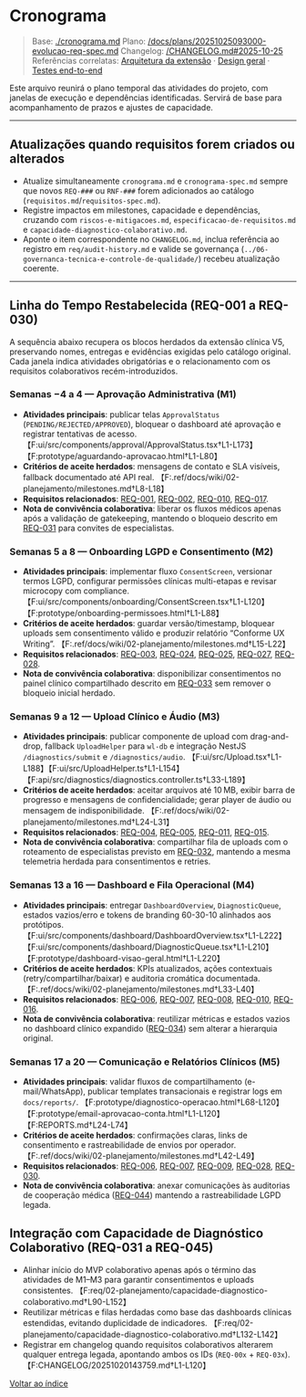 <!-- req/02-planejamento/cronograma.md -->
# Cronograma

> Base: [./cronograma.md](./cronograma.md)
> Plano: [/docs/plans/20251025093000-evolucao-req-spec.md](/docs/plans/20251025093000-evolucao-req-spec.md)
> Changelog: [/CHANGELOG.md#2025-10-25](/CHANGELOG.md#2025-10-25)
> Referências correlatas: [Arquitetura da extensão](/req/01-arquitetura/arquitetura-da-extensao-spec.md) · [Design geral](/req/02-design/design-geral-spec.md) · [Testes end-to-end](/req/04-testes-e-validacao/testes-end-to-end-spec.md)

Este arquivo reunirá o plano temporal das atividades do projeto, com janelas de execução e dependências identificadas.
Servirá de base para acompanhamento de prazos e ajustes de capacidade.

---

## Atualizações quando requisitos forem criados ou alterados

- Atualize simultaneamente `cronograma.md` e `cronograma-spec.md` sempre que novos `REQ-###` ou `RNF-###` forem adicionados ao catálogo (`requisitos.md`/`requisitos-spec.md`).
- Registre impactos em milestones, capacidade e dependências, cruzando com `riscos-e-mitigacoes.md`, `especificacao-de-requisitos.md` e `capacidade-diagnostico-colaborativo.md`.
- Aponte o item correspondente no `CHANGELOG.md`, inclua referência ao registro em `req/audit-history.md` e valide se governança (`../06-governanca-tecnica-e-controle-de-qualidade/`) recebeu atualização coerente.

---

## Linha do Tempo Restabelecida (REQ-001 a REQ-030)

A sequência abaixo recupera os blocos herdados da extensão clínica V5, preservando nomes, entregas e evidências exigidas pelo catálogo original. Cada janela indica atividades obrigatórias e o relacionamento com os requisitos colaborativos recém-introduzidos.

### Semanas −4 a 4 — Aprovação Administrativa (M1)
- **Atividades principais**: publicar telas `ApprovalStatus` (`PENDING/REJECTED/APPROVED`), bloquear o dashboard até aprovação e registrar tentativas de acesso. 【F:ui/src/components/approval/ApprovalStatus.tsx†L1-L173】【F:prototype/aguardando-aprovacao.html†L1-L80】
- **Critérios de aceite herdados**: mensagens de contato e SLA visíveis, fallback documentado até API real. 【F:.ref/docs/wiki/02-planejamento/milestones.md†L8-L18】
- **Requisitos relacionados**: [REQ-001](requisitos-spec.md#req-001), [REQ-002](requisitos-spec.md#req-002), [REQ-010](requisitos-spec.md#req-010), [REQ-017](requisitos-spec.md#req-017).
- **Nota de convivência colaborativa**: liberar os fluxos médicos apenas após a validação de gatekeeping, mantendo o bloqueio descrito em [REQ-031](requisitos-spec.md#req-031) para convites de especialistas.

### Semanas 5 a 8 — Onboarding LGPD e Consentimento (M2)
- **Atividades principais**: implementar fluxo `ConsentScreen`, versionar termos LGPD, configurar permissões clínicas multi-etapas e revisar microcopy com compliance. 【F:ui/src/components/onboarding/ConsentScreen.tsx†L1-L120】【F:prototype/onboarding-permissoes.html†L1-L88】
- **Critérios de aceite herdados**: guardar versão/timestamp, bloquear uploads sem consentimento válido e produzir relatório “Conforme UX Writing”. 【F:.ref/docs/wiki/02-planejamento/milestones.md†L15-L22】
- **Requisitos relacionados**: [REQ-003](requisitos-spec.md#req-003), [REQ-024](requisitos-spec.md#req-024), [REQ-025](requisitos-spec.md#req-025), [REQ-027](requisitos-spec.md#req-027), [REQ-028](requisitos-spec.md#req-028).
- **Nota de convivência colaborativa**: disponibilizar consentimentos no painel clínico compartilhado descrito em [REQ-033](requisitos-spec.md#req-033) sem remover o bloqueio inicial herdado.

### Semanas 9 a 12 — Upload Clínico e Áudio (M3)
- **Atividades principais**: publicar componente de upload com drag-and-drop, fallback `UploadHelper` para `wl-db` e integração NestJS `/diagnostics/submit` e `/diagnostics/audio`. 【F:ui/src/Upload.tsx†L1-L188】【F:ui/src/UploadHelper.ts†L1-L154】【F:api/src/diagnostics/diagnostics.controller.ts†L33-L189】
- **Critérios de aceite herdados**: aceitar arquivos até 10 MB, exibir barra de progresso e mensagens de confidencialidade; gerar player de áudio ou mensagem de indisponibilidade. 【F:.ref/docs/wiki/02-planejamento/milestones.md†L24-L31】
- **Requisitos relacionados**: [REQ-004](requisitos-spec.md#req-004), [REQ-005](requisitos-spec.md#req-005), [REQ-011](requisitos-spec.md#req-011), [REQ-015](requisitos-spec.md#req-015).
- **Nota de convivência colaborativa**: compartilhar fila de uploads com o roteamento de especialistas previsto em [REQ-032](requisitos-spec.md#req-032), mantendo a mesma telemetria herdada para consentimentos e retries.

### Semanas 13 a 16 — Dashboard e Fila Operacional (M4)
- **Atividades principais**: entregar `DashboardOverview`, `DiagnosticQueue`, estados vazios/erro e tokens de branding 60-30-10 alinhados aos protótipos. 【F:ui/src/components/dashboard/DashboardOverview.tsx†L1-L222】【F:ui/src/components/dashboard/DiagnosticQueue.tsx†L1-L210】【F:prototype/dashboard-visao-geral.html†L1-L220】
- **Critérios de aceite herdados**: KPIs atualizados, ações contextuais (retry/compartilhar/baixar) e auditoria cromática documentada. 【F:.ref/docs/wiki/02-planejamento/milestones.md†L33-L40】
- **Requisitos relacionados**: [REQ-006](requisitos-spec.md#req-006), [REQ-007](requisitos-spec.md#req-007), [REQ-008](requisitos-spec.md#req-008), [REQ-010](requisitos-spec.md#req-010), [REQ-016](requisitos-spec.md#req-016).
- **Nota de convivência colaborativa**: reutilizar métricas e estados vazios no dashboard clínico expandido ([REQ-034](requisitos-spec.md#req-034)) sem alterar a hierarquia original.

### Semanas 17 a 20 — Comunicação e Relatórios Clínicos (M5)
- **Atividades principais**: validar fluxos de compartilhamento (e-mail/WhatsApp), publicar templates transacionais e registrar logs em `docs/reports/`. 【F:prototype/diagnostico-operacao.html†L68-L120】【F:prototype/email-aprovacao-conta.html†L1-L120】【F:REPORTS.md†L24-L74】
- **Critérios de aceite herdados**: confirmações claras, links de consentimento e rastreabilidade de envios por operador. 【F:.ref/docs/wiki/02-planejamento/milestones.md†L42-L49】
- **Requisitos relacionados**: [REQ-006](requisitos-spec.md#req-006), [REQ-007](requisitos-spec.md#req-007), [REQ-009](requisitos-spec.md#req-009), [REQ-028](requisitos-spec.md#req-028), [REQ-030](requisitos-spec.md#req-030).
- **Nota de convivência colaborativa**: anexar comunicações às auditorias de cooperação médica ([REQ-044](requisitos-spec.md#req-044)) mantendo a rastreabilidade LGPD legada.

## Integração com Capacidade de Diagnóstico Colaborativo (REQ-031 a REQ-045)

- Alinhar início do MVP colaborativo apenas após o término das atividades de M1–M3 para garantir consentimentos e uploads consistentes. 【F:req/02-planejamento/capacidade-diagnostico-colaborativo.md†L90-L152】
- Reutilizar métricas e filas herdadas como base das dashboards clínicas estendidas, evitando duplicidade de indicadores. 【F:req/02-planejamento/capacidade-diagnostico-colaborativo.md†L132-L142】
- Registrar em changelog quando requisitos colaborativos alterarem qualquer entrega legada, apontando ambos os IDs (`REQ-00x` + `REQ-03x`). 【F:CHANGELOG/20251020143759.md†L1-L120】

[Voltar ao índice](README-spec.md)
